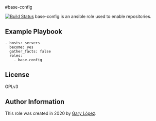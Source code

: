 #base-config

[![Build Status](https://travis-ci.org/joemccann/dillinger.svg?branch=master)](https://travis-ci.org/joemccann/dillinger)
base-config is an ansible role used to enable repositories.

Example Playbook
----------------
    - hosts: servers
	  become: yes
	  gather_facts: false
      roles:
        - base-config

License
-------
GPLv3

Author Information
------------------
This role was created in 2020 by [Gary López](https://github.com/gglm92 "Gary López").
